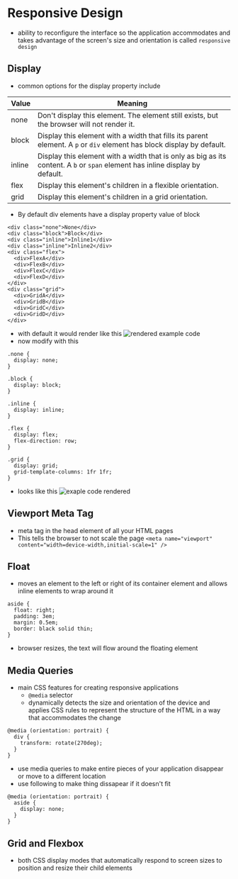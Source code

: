 # Responsive Design

- ability to reconfigure the interface so the application accommodates and takes advantage of the screen's size and orientation is called `responsive design`

## Display
- common options for the display property include

| Value  | Meaning                                                                                                                      |
| ------ | ---------------------------------------------------------------------------------------------------------------------------- |
| none   | Don't display this element. The element still exists, but the browser will not render it.                                    |
| block  | Display this element with a width that fills its parent element. A `p` or `div` element has block display by default.        |
| inline | Display this element with a width that is only as big as its content. A `b` or `span` element has inline display by default. |
| flex   | Display this element's children in a flexible orientation.                                                                   |
| grid   | Display this element's children in a grid orientation.                                                                       |
- By default div elements have a display property value of block
```
<div class="none">None</div>
<div class="block">Block</div>
<div class="inline">Inline1</div>
<div class="inline">Inline2</div>
<div class="flex">
  <div>FlexA</div>
  <div>FlexB</div>
  <div>FlexC</div>
  <div>FlexD</div>
</div>
<div class="grid">
  <div>GridA</div>
  <div>GridB</div>
  <div>GridC</div>
  <div>GridD</div>
</div>
```
- with default it would render like this
![rendered example code](https://github.com/webprogramming260/.github/raw/main/profile/css/responsive/cssDisplayDefault.jpg)
- now modify with this
```
.none {
  display: none;
}

.block {
  display: block;
}

.inline {
  display: inline;
}

.flex {
  display: flex;
  flex-direction: row;
}

.grid {
  display: grid;
  grid-template-columns: 1fr 1fr;
}
```
- looks like this
![exaple code rendered](https://github.com/webprogramming260/.github/raw/main/profile/css/responsive/cssDisplay.jpg)

## Viewport Meta Tag
- meta tag in the head element of all your HTML pages
- This tells the browser to not scale the page
```<meta name="viewport" content="width=device-width,initial-scale=1" />```

## Float
- moves an element to the left or right of its container element and allows inline elements to wrap around it
```
aside {
  float: right;
  padding: 3em;
  margin: 0.5em;
  border: black solid thin;
}
```
- browser resizes, the text will flow around the floating element

## Media Queries
- main CSS features for creating responsive applications
    - `@media` selector
    - dynamically detects the size and orientation of the device and applies CSS rules to represent the structure of the HTML in a way that accommodates the change
```
@media (orientation: portrait) {
  div {
    transform: rotate(270deg);
  }
}
```
- use media queries to make entire pieces of your application disappear or move to a different location
- use following to make thing dissapear if it doesn't fit
```
@media (orientation: portrait) {
  aside {
    display: none;
  }
}
```

## Grid and Flexbox
- both CSS display modes that automatically respond to screen sizes to position and resize their child elements
